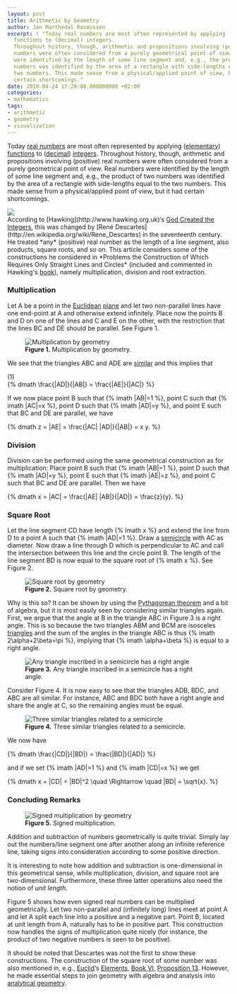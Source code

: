 ```yaml
---
layout: post
title: Arithmetic by Geometry
author: Jan Marthedal Rasmussen
excerpt: ! "Today real numbers are most often represented by applying (elementary)
  functions to (decimal) integers.
  Throughout history, though, arithmetic and propositions involving (positive) real
  numbers were often considered from a purely geometrical point of view. Real numbers
  were identified by the length of some line segment and, e.g., the product of two
  numbers was identified by the area of a rectangle with side-lengths equal to the
  two numbers. This made sense from a physical/applied point of view, but it had
  certain shortcomings."
date: 2010-04-24 17:29:08.000000000 +02:00
categories:
- mathematics
tags:
- arithmetic
- geometry
- visualization
---
```


Today [real numbers](http://en.wikipedia.org/wiki/Real_number) are most often represented by applying ([elementary](http://en.wikipedia.org/wiki/Elementary_function_(differential_algebra))) [functions](http://en.wikipedia.org/wiki/Function_(mathematics)) to ([decimal](http://en.wikipedia.org/wiki/Decimal)) [integers](http://en.wikipedia.org/wiki/Integer). Throughout history, though, arithmetic and propositions involving (positive) real numbers were often considered from a purely geometrical point of view. Real numbers were identified by the length of some line segment and, e.g., the product of two numbers was identified by the area of a rectangle with side-lengths equal to the two numbers. This made sense from a physical/applied point of view, but it had certain shortcomings.

<div class="pull-right"><a href="{% amazon hawking %}"><img src="{% bookcover hawking %}" /></a></div>
According to [Hawking](http://www.hawking.org.uk)&#8216;s <a href="{% amazon hawking %}">God Created the Integers</a>, this was changed by [Ren&eacute; Descartes](http://en.wikipedia.org/wiki/Rene_Descartes) in the seventeenth century. He treated *any* (positive) real number as the length of a line segment, also products, square roots, and so on. This article considers some of the constructions he considered in *Problems the Construction of Which Requires Only Straight Lines and Circles* (included and commented in Hawking's <a href="{% amazon hawking %}">book</a>), namely multiplication, division and root extraction.

### Multiplication

Let A be a point in the [Euclidean](http://en.wikipedia.org/wiki/Euclidean_geometry) [plane](http://en.wikipedia.org/wiki/Plane_(geometry)) and let two non-parallel lines have one end-point at A and otherwise extend infinitely. Place now the points B and D on one of the lines and C and E on the other, with the restriction that the lines BC and DE should be parallel. See Figure&nbsp;1.

<figure>
  <img src="{{site.baseurl}}media/multiplication.svg" class="img-responsive" alt="Multiplication by geometry">
  <figcaption><strong>Figure 1.</strong> Multiplication by geometry.</figcaption>
</figure>

We see that the triangles ABC and ADE are [similar](http://en.wikipedia.org/wiki/Similarity_(geometry)) and this implies that

<div class="pull-right">(1)</div>
{% dmath \frac{|AD|}{|AB|} = \frac{|AE|}{|AC|} %}

If we now place point B such that {% imath |AB|=1 %}, point C such that {% imath |AC|=x %}, point D such that {% imath |AD|=y %}, and point E such that BC and DE are parallel, we have

{% dmath z = |AE| = \frac{|AC| |AD|}{|AB|} = x y. %}

### Division

Division can be performed using the same geometrical construction as for multiplication: Place point B such that {% imath |AB|=1 %}, point D such that {% imath |AD|=y %}, point E such that {% imath |AE|=z %}, and point C such that BC and DE are parallel. Then we have

{% dmath x = |AC| = \frac{|AE| |AB|}{|AD|} = \frac{z}{y}. %}

### Square Root

Let the line segment CD have length {% imath x %} and extend the line from D to a point A such that {% imath |AD|=1 %}. Draw a [semicircle](http://en.wikipedia.org/wiki/Semicircle) with AC as diameter. Now draw a line through D which is perpendicular to AC and call the intersection between this line and the circle point B. The length of the line segment BD is now equal to the square root of {% imath x %}. See Figure&nbsp;2.

<figure>
  <img src="{{site.baseurl}}media/root1.svg" class="img-responsive" alt="Square root by geometry">
  <figcaption><strong>Figure 2.</strong> Square root by geometry.</figcaption>
</figure>

Why is this so? It can be shown by using the [Pythagorean theorem](/2010/02/visualizing-the-pythagorean-theorem.html) and a bit of algebra, but it is most easily seen by considering similar triangles again. First, we argue that the angle at B in the triangle ABC in Figure&nbsp;3 is a right angle. This is so because the two triangles ABM and BCM are isosceles [triangles](http://en.wikipedia.org/wiki/Triangle) and the sum of the angles in the triangle ABC is thus {% imath 2\alpha+2\beta=\pi %}, implying that {% imath \alpha+\beta %} is equal to a right angle.

<figure>
  <img src="{{site.baseurl}}media/root2.svg" class="img-responsive" alt="Any triangle inscribed in a semicircle has a right angle">
  <figcaption><strong>Figure 3.</strong> Any triangle inscribed in a semicircle has a right angle.</figcaption>
</figure>

Consider Figure&nbsp;4. It is now easy to see that the triangles ADB, BDC, and ABC are all similar. For instance, ABC and BDC both have a right angle and share the angle at C, so the remaining angles must be equal.

<figure>
  <img src="{{site.baseurl}}media/root3.svg" class="img-responsive" alt="Three similar triangles related to a semicircle">
  <figcaption><strong>Figure 4.</strong> Three similar triangles related to a semicircle.</figcaption>
</figure>

We now have

{% dmath \frac{|CD|}{|BD|} = \frac{|BD|}{|AD|} %}

and if we set {% imath |AD|=1 %} and {% imath |CD|=x %} we get

{% dmath x = |CD| = |BD|^2 \quad \Rightarrow \quad |BD| = \sqrt{x}. %}

### Concluding Remarks

<figure>
  <img src="{{site.baseurl}}media/signedmult.svg" class="img-responsive" alt="Signed multiplication by geometry">
  <figcaption><strong>Figure 5.</strong> Signed multiplication.</figcaption>
</figure>

Addition and subtraction of numbers geometrically is quite trivial. Simply lay out the numbers/line segment one after another along an infinite reference line, taking signs into consideration according to some positive direction.

It is interesting to note how addition and subtraction is one-dimensional in this geometrical sense, while multiplication, division, and square root are two-dimensional. Furthermore, these three latter operations also need the notion of *unit length*.

Figure&nbsp;5 shows how even signed real numbers can be multiplied geometrically. Let two non-parallel and (infinitely long) lines meet at point A and let A split each line into a positive and a negative part. Point B, located at unit length from A, naturally has to be in positive part. This construction now handles the signs of multiplication quite nicely (for instance, the product of two negative numbers is seen to be positive).

It should be noted that Descartes was not the first to show these constructions. The construction of the square root of some number was also mentioned in, e.g., [Euclid](http://en.wikipedia.org/wiki/Euclid)&#8216;s [Elements](http://aleph0.clarku.edu/~djoyce/java/elements/elements.html), [Book VI](http://aleph0.clarku.edu/~djoyce/java/elements/bookVI/bookVI.html), [Proposition 13](http://aleph0.clarku.edu/~djoyce/java/elements/bookVI/propVI13.html). However, he made essential steps to join geometry with algebra and analysis into [analytical geometry](http://en.wikipedia.org/wiki/Analytical_geometry).


